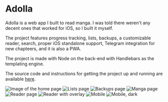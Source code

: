 # Adolla

Adolla is a web app I built to read manga. I was told there weren't any decent ones that worked for iOS, so I built it myself.

The project features progress tracking, lists, backups, a customizable reader, search, proper iOS standalone support, Telegram integration for new chapteers, and it is also a PWA.

The project is made with Node on the back-end with Handlebars as the templating engine. 

The source code and instructions for getting the project up and running are available [here](https://github.com/JipFr/Adolla).

![Image of the home page](https://raw.githubusercontent.com/JipFr/manga-5/dev/screenshot/0.png)
![Lists page](https://raw.githubusercontent.com/JipFr/manga-5/dev/screenshot/1.png)
![Backups page](https://raw.githubusercontent.com/JipFr/manga-5/dev/screenshot/2.png)
![Manga page](https://raw.githubusercontent.com/JipFr/manga-5/dev/screenshot/3.png)
![Reader page](https://raw.githubusercontent.com/JipFr/manga-5/dev/screenshot/4.png)
![Reader with overlay](https://raw.githubusercontent.com/JipFr/manga-5/dev/screenshot/5.png)
![Mobile](https://raw.githubusercontent.com/JipFr/manga-5/dev/screenshot/mobile_0.png)
![Mobile, dark](https://raw.githubusercontent.com/JipFr/manga-5/dev/screenshot/mobile_1.png)
